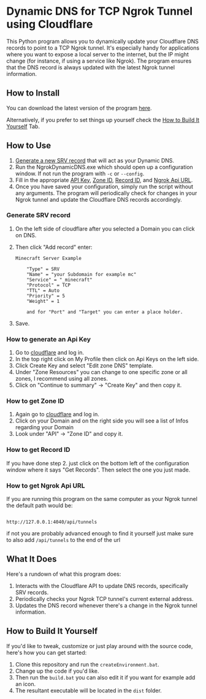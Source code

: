 # Dynamic DNS for TCP Ngrok Tunnel using Cloudflare

This Python program allows you to dynamically update your Cloudflare DNS records to point to a TCP Ngrok tunnel. It's especially handy for applications where you want to expose a local server to the internet, but the IP might change (for instance, if using a service like Ngrok). The program ensures that the DNS record is always updated with the latest Ngrok tunnel information.

## How to Install

You can download the latest version of the program [here](https://github.com/voidlesity/ngrok-dynamic-dns/releases).

Alternatively, if you prefer to set things up yourself check the [How to Build It Yourself](#how-to-build-it-yourself) Tab.

## How to Use

1. [Generate a new SRV record](#generate-srv-record) that will act as your Dynamic DNS.
2. Run the NgrokDynamicDNS.exe which should open up a configuration window. If not run the program with `-c` or `--config`.
3. Fill in the appropriate [API Key](#how-to-generate-an-api-key), [Zone ID](#how-to-get-zone-id), [Record ID](how-to-get-record-id), and [Ngrok Api URL](how-to-get-ngrok-api-url).
4. Once you have saved your configuration, simply run the script without any arguments. The program will periodically check for changes in your Ngrok tunnel and update the Cloudflare DNS records accordingly.

### Generate SRV record

1.  On the left side of cloudflare after you selected a Domain you can click on DNS.
2.  Then click "Add record" enter:

    ```
    Minecraft Server Example

        "Type" = SRV
        "Name" = "your Subdomain for example mc"
        "Service" = "_minecraft"
        "Protocol" = TCP
        "TTL" = Auto
        "Priority" = 5
        "Weight" = 1

        and for "Port" and "Target" you can enter a place holder.
    ```

3.  Save.

### How to generate an Api Key

1. Go to [cloudflare](https://dash.cloudflare.com/) and log in.
2. In the top right click on My Profile then click on Api Keys on the left side.
3. Click Create Key and select "Edit zone DNS" template.
4. Under "Zone Resources" you can change to one specific zone or all zones, I recommend using all zones.
5. Click on "Continue to summary" -> "Create Key" and then copy it.

### How to get Zone ID

1. Again go to [cloudflare](https://dash.cloudflare.com/) and log in.
2. Click on your Domain and on the right side you will see a list of Infos regarding your Domain
3. Look under "API" -> "Zone ID" and copy it.

### How to get Record ID

If you have done step 2. just click on the bottom left of the configuration window where it says "Get Records".
Then select the one you just made.

### How to get Ngrok Api URL

If you are running this program on the same computer as your Ngrok tunnel the default path would be:

```

http://127.0.0.1:4040/api/tunnels

```

if not you are probably advanced enough to find it yourself just make sure to also add `/api/tunnels` to the end of the url

## What It Does

Here's a rundown of what this program does:

1. Interacts with the Cloudflare API to update DNS records, specifically SRV records.
2. Periodically checks your Ngrok TCP tunnel's current external address.
3. Updates the DNS record whenever there's a change in the Ngrok tunnel information.

## How to Build It Yourself

If you'd like to tweak, customize or just play around with the source code, here's how you can get started:

1. Clone this repository and run the `createEnvironment.bat`.
2. Change up the code if you'd like.
3. Then run the `build.bat` you can also edit it if you want for example add an icon.
4. The resultant executable will be located in the `dist` folder.

